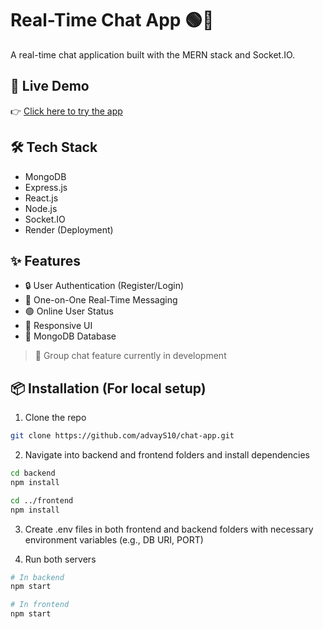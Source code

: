 # Real-Time Chat App 🟢💬

A real-time chat application built with the MERN stack and Socket.IO.

## 🚀 Live Demo

👉 [Click here to try the app](https://chat-app-99ej.onrender.com/)

## 🛠️ Tech Stack

- MongoDB
- Express.js
- React.js
- Node.js
- Socket.IO
- Render (Deployment)

## ✨ Features

- 🔒 User Authentication (Register/Login)
- 💬 One-on-One Real-Time Messaging
- 🟢 Online User Status
- 📲 Responsive UI
- 📁 MongoDB Database

> 🔧 Group chat feature currently in development

## 📦 Installation (For local setup)

1. Clone the repo

```bash
git clone https://github.com/advayS10/chat-app.git
```
2. Navigate into backend and frontend folders and install dependencies
   
```bash
cd backend
npm install

cd ../frontend
npm install
```
3. Create .env files in both frontend and backend folders with necessary environment variables (e.g., DB URI, PORT)
   
5. Run both servers

```bash
# In backend
npm start

# In frontend
npm start
```

   
